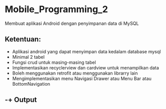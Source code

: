 # Mobile_Programming_2
Membuat aplikasi Android dengan penyimpanan data di MySQL

<h2> Ketentuan: </h2>

<ul>

<li>Aplikasi android yang dapat menyimpan data kedalam database mysql</li>

<li>Minimal 2 tabel</li>

<li>Fungsi crud untuk masing-masing tabel</li>

<li>Implementasikan recyclerview dan cardview untuk menampilkan data</li>

<li>Boleh menggunakan retrofit atau menggunakan librarry lain</li>

<li>Mengimplementasikan menu Navigasi Drawer atau Menu Bar atau BottomNavigation</li>

</ul>

<h2> -+ Output </h2>


